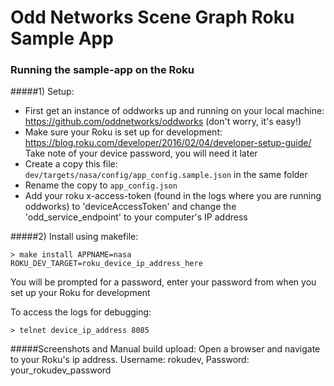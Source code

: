 # Odd Networks Scene Graph Roku Sample App

### Running the sample-app on the Roku

#####1) Setup:
- First get an instance of oddworks up and running on your local machine: https://github.com/oddnetworks/oddworks (don't worry, it's easy!)
- Make sure your Roku is set up for development: https://blog.roku.com/developer/2016/02/04/developer-setup-guide/ Take note of your device password, you will need it later
- Create a copy this file: ```dev/targets/nasa/config/app_config.sample.json``` in the same folder
- Rename the copy to ```app_config.json```
- Add your roku x-access-token (found in the logs where you are running oddworks) to 'deviceAccessToken' and change the 'odd_service_endpoint' to your computer's IP address

#####2) Install using makefile:
```
> make install APPNAME=nasa ROKU_DEV_TARGET=roku_device_ip_address_here
```
You will be prompted for a password, enter your password from when you set up your Roku for development

To access the logs for debugging:
```
> telnet device_ip_address 8085
```

#####Screenshots and Manual build upload:
Open a browser and navigate to your Roku's ip address. Username: rokudev, Password: your_rokudev_password
